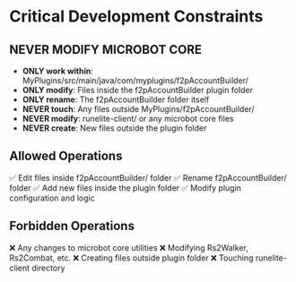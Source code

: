 # Critical Development Constraints

## NEVER MODIFY MICROBOT CORE
- **ONLY work within**: MyPlugins/src/main/java/com/myplugins/f2pAccountBuilder/
- **ONLY modify**: Files inside the f2pAccountBuilder plugin folder
- **ONLY rename**: The f2pAccountBuilder folder itself
- **NEVER touch**: Any files outside MyPlugins/f2pAccountBuilder/
- **NEVER modify**: runelite-client/ or any microbot core files
- **NEVER create**: New files outside the plugin folder

## Allowed Operations
✅ Edit files inside f2pAccountBuilder/ folder
✅ Rename f2pAccountBuilder/ folder 
✅ Add new files inside the plugin folder
✅ Modify plugin configuration and logic

## Forbidden Operations
❌ Any changes to microbot core utilities
❌ Modifying Rs2Walker, Rs2Combat, etc.
❌ Creating files outside plugin folder
❌ Touching runelite-client directory